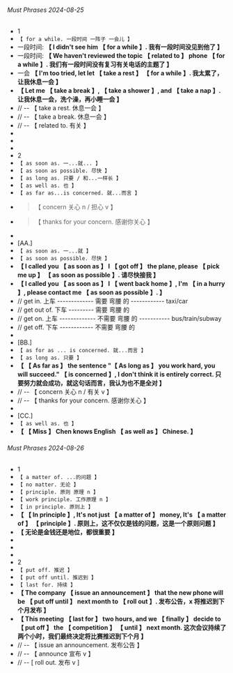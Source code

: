 ###### Must Phrases 2024-08-25

- 1
- `【 for a while. 一段时间 一阵子 一会儿 】`
- 一段时间: **【 I didn't see him 【 for a while 】. 我有一段时间没见到他了 】**
- 一段时间: **【 We haven't reviewed the topic 【 related to 】 phone 【 for a while 】. 我们有一段时间没有复习有关电话的主题了 】**
- 一会 **【 I'm too tried, let let 【 take a rest 】 【 for a while 】. 我太累了，让我休息一会 】**
- **【 Let me 【 take a break 】, 【 take a shower 】, and 【 take a nap 】. 让我休息一会，洗个澡，再小睡一会 】**
- // -- 【 take a rest. 休息一会 】
- // -- 【 take a break. 休息一会 】
- // -- 【 related to. 有关 】
-
-
-
- 2
- `【 as soon as. 一...就... 】`
- `【 as soon as possible. 尽快 】`
- `【 as long as. 只要 / 和...一样长 】`
- `【 as well as. 也 】`
- `【 as far as...is concerned. 就...而言 】`
- > 【 concern 关心 n / 担心 v 】
- > 【 thanks for your concern. 感谢你关心 】
-
- [AA.]
- `【 as soon as. 一...就 】`
- `【 as soon as possible. 尽快 】`
- **【 I called you 【 as soon as 】 I 【 got off 】 the plane, please 【 pick me up 】 【 as soon as possible 】. 请尽快接我 】**
- **【 I called you 【 as soon as 】 I 【 went back home 】, I'm 【 in a hurry 】, please contact me 【 as soon as possible 】. 】**
- // get in. 上车 ------------- 需要 弯腰 的 ------------ taxi/car
- // get out of. 下车 --------- 需要 弯腰 的
- // get on. 上车 ------------- 不需要 弯腰 的 ----------- bus/train/subway
- // get off. 下车 ------------ 不需要 弯腰 的
-
- [BB.]
- `【 as for as ... is concerned. 就...而言 】`
- `【 as long as. 只要 】`
- **【 【 As far as 】 the sentence "【 As long as 】 you work hard, you will succeed." 【 is concerned 】, I don't think it is entirely correct. 只要努力就会成功，就这句话而言，我认为也不是全对 】**
- // -- 【 concern 关心 n / 有关 v 】
- // -- 【 thanks for your concern. 感谢你关心 】
-
- [CC.]
- `【 as well as. 也 】`
- **【 【 Miss 】 Chen knows English 【 as well as 】 Chinese. 】**

###### Must Phrases 2024-08-26

- 1
- `【 a matter of. ...的问题 】`
- `【 no matter. 无论 】`
- `【 principle. 原则 原理 n 】`
- `【 work principle. 工作原理 n 】`
- `【 in principle. 原则上 】`
- **【 【 In principle 】, It's not just 【 a matter of 】 money, It's 【 a matter of 】 【 principle 】. 原则上，这不仅仅是钱的问题，这是一个原则问题 】**
- **【 无论是金钱还是地位，都很重要 】**
-
-
-
- 2
- `【 put off. 推迟 】`
- `【 put off until. 推迟到 】`
- `【 last for. 持续 】`
- **【 The company 【 issue an announcement 】 that the new phone will be 【 put off until 】 next month to 【 roll out 】. 发布公告，x 将推迟到下个月发布 】**
- **【 This meeting 【 last for 】 two hours, and we 【 finally 】 decide to 【 put off 】 the 【 competition 】 【 until 】 next month. 这次会议持续了两个小时，我们最终决定将比赛推迟到下个月 】**
- // -- 【 issue an announcement. 发布公告 】
- // -- 【 announce 宣布 v 】
- // -- [ roll out. 发布 v ]
